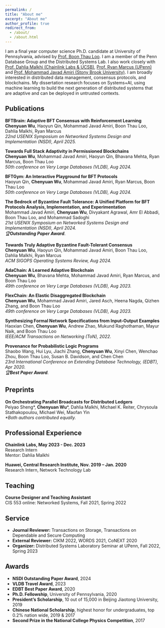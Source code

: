 ```yaml
---
permalink: /
title: "About me"
excerpt: "About me"
author_profile: true
redirect_from: 
  - /about/
  - /about.html
---
```


I am a final year computer science Ph.D. candidate at University of Pennsylvania, advised by [Prof. Boon Thau Loo](https://boonloo.cis.upenn.edu). I am a member of the Penn Database Group and the Distributed Systems Lab. I also work closely with [Prof. Dahlia Malkhi (Chainlink Labs & UCSB)](https://malkhi.com/about/), [Prof. Ryan Marcus (UPenn)](https://rmarcus.info/blog/) and [Prof. Mohammad Javad Amiri (Stony Brook University)](https://www3.cs.stonybrook.edu/~amiri/). I am broadly interested in distributed data management, consensus protocols, and blockchains. My dissertation research focuses on Systems+AI, using machine learning to build the next generation of distributed systems that are adaptive and can be deployed in untrusted contexts.

## Publications
**BFTBrain: Adaptive BFT Consensus with Reinforcement Learning** <br />
**Chenyuan Wu**, Haoyun Qin, Mohammad Javad Amiri, Boon Thau Loo, Dahlia Malkhi, Ryan Marcus <br />
_22nd USENIX Symposium on Networked Systems Design and Implementation (NSDI), April 2025._

**Towards Full Stack Adaptivity in Permissioned Blockchains** <br />
**Chenyuan Wu**, Mohammad Javad Amiri, Haoyun Qin, Bhavana Mehta, Ryan Marcus, Boon Thau Loo <br />
_50th conference on Very Large Databases (VLDB), Aug 2024._

**BFTGym: An Interactive Playground for BFT Protocols** <br />
Haoyun Qin, **Chenyuan Wu**, Mohammad Javad Amiri, Ryan Marcus, Boon Thau Loo <br />
_50th conference on Very Large Databases (VLDB), Aug 2024._

**The Bedrock of Byzantine Fault Tolerance: A Unified Platform for BFT Protocols Analysis, Implementation, and Experimentation** <br />
Mohammad Javad Amiri, **Chenyuan Wu**, Divyakant Agrawal, Amr El Abbadi, Boon Thau Loo, and Mohammad Sadoghi <br />
_21st USENIX Symposium on Networked Systems Design and Implementation (NSDI), April 2024. <br />
🏆**Outstanding Paper Award**_.

**Towards Truly Adaptive Byzantine Fault-Tolerant Consensus** <br />
**Chenyuan Wu**, Haoyun Qin, Mohammad Javad Amiri, Boon Thau Loo, Dahlia Malkhi, Ryan Marcus <br />
_ACM SIGOPS Operating Systems Review, Aug 2024._

**AdaChain: A Learned Adaptive Blockchain** <br />
**Chenyuan Wu**, Bhavana Mehta, Mohammad Javad Amiri, Ryan Marcus, and Boon Thau Loo <br />
_49th conference on Very Large Databases (VLDB), Aug 2023._

**FlexChain: An Elastic Disaggregated Blockchain** <br />
**Chenyuan Wu**, Mohammad Javad Amiri, Jared Asch, Heena Nagda, Qizhen Zhang, and Boon Thau Loo <br />
_49th conference on Very Large Databases (VLDB), Aug 2023._

**Synthesizing Formal Network Specifications from Input-Output Examples** <br />
Haoxian Chen, **Chenyuan Wu**, Andrew Zhao, Mukund Raghothaman, Mayur Naik, and Boon Thau Loo <br />
_IEEE/ACM Transactions on Networking (ToN), 2022._

**Provenance for Probabilistic Logic Programs** <br />
Shaobo Wang, Hui Lyu, Jiachi Zhang, **Chenyuan Wu**, Xinyi Chen, Wenchao Zhou, Boon Thau Loo, Susan B. Davidson, and Chen Chen <br />
_23rd International Conference on Extending Database Technology, (EDBT), Apr 2020. <br />
🏆**Best Paper Award**._

## Preprints
**On Orchestrating Parallel Broadcasts for Distributed Ledgers** <br />
Peiyao Sheng\*, **Chenyuan Wu**\*, Dahlia Malkhi, Michael K. Reiter, Chrysoula Stathakopoulou, Michael Wei, Maofan Yin <br />
_*Both authors contributed equally._

## Professional Experience
**Chainlink Labs, May 2023 - Dec. 2023** <br />
Research Intern <br />
Mentor: Dahlia Malkhi

**Huawei, Central Research Institute, Nov. 2019 – Jan. 2020** <br />
Research Intern, Network Technology Lab

## Teaching
**Course Designer and Teaching Assistant** <br />
CIS 553 online: Networked Systems, Fall 2021, Spring 2022 

## Service
* **Journal Reviewer:** Transactions on Storage, Transactions on Dependable and Secure Computing
* **External Reviewer:** CIKM 2022, WORDS 2021, CoNEXT 2020
* **Organizer:** Distributed Systems Laboratory Seminar at UPenn, Fall 2022, Spring 2023

## Awards
* **NSDI Outstanding Paper Award**, 2024
* **VLDB Travel Award**, 2023
* **EDBT Best Paper Award**, 2020
* **Ph.D. Fellowship**, University of Pennsylvania, 2020
* **President’s Scholarship**, 10 out of 15,000 in Beijing Jiaotong University, 2019
* **Chinese National Scholarship**, highest honor for undergraduates, top 0.2% nation wide, 2019 & 2017
* **Second Prize in the National College Physics Competition**, 2017

